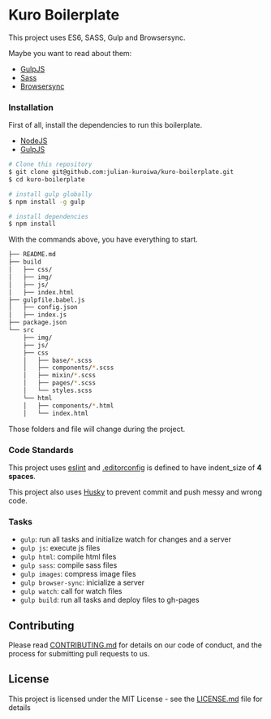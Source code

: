 # Kuro Boilerplate

This project uses ES6, SASS, Gulp and Browsersync.

Maybe you want to read about them:
- [GulpJS](http://gulpjs.com/)
- [Sass](http://sass-lang.com/)
- [Browsersync](https://www.browsersync.io/)

### Installation

First of all, install the dependencies to run this boilerplate.

- [NodeJS](http://nodejs.org/)
- [GulpJS](http://gulpjs.com/)

```sh
# Clone this repository
$ git clone git@github.com:julian-kuroiwa/kuro-boilerplate.git
$ cd kuro-boilerplate

# install gulp globally
$ npm install -g gulp

# install dependencies
$ npm install

```

With the commands above, you have everything to start.

```sh
├── README.md
├── build
│   ├── css/
│   ├── img/
│   ├── js/
│   ├── index.html
├── gulpfile.babel.js
│   ├── config.json
│   ├── index.js
├── package.json
└── src
    ├── img/
    ├── js/
    ├── css
    │   ├── base/*.scss
    │   ├── components/*.scss
    │   ├── mixin/*.scss
    │   ├── pages/*.scss
    │   └── styles.scss
    └── html
    │   ├── components/*.html
    │   └── index.html
```

Those folders and file will change during the project.

### Code Standards

This project uses [eslint](http://eslint.org/) and [.editorconfig](https://github.com/Qualy-org/qualy-front/blob/master/.editorconfig) is defined to have indent_size of **4 spaces**.

This project also uses [Husky](https://github.com/typicode/husky) to prevent commit and push messy and wrong code.

### Tasks

- `gulp`: run all tasks and initialize watch for changes and a server
- `gulp js`: execute js files
- `gulp html`: compile html files
- `gulp sass`: compile sass files
- `gulp images`: compress image files
- `gulp browser-sync`: inicialize a server
- `gulp watch`: call for watch files
- `gulp build`: run all tasks and deploy files to gh-pages

## Contributing

Please read [CONTRIBUTING.md](https://gist.github.com/PurpleBooth/b24679402957c63ec426) for details on our code of conduct, and the process for submitting pull requests to us.

## License

This project is licensed under the MIT License - see the [LICENSE.md](LICENSE.md) file for details